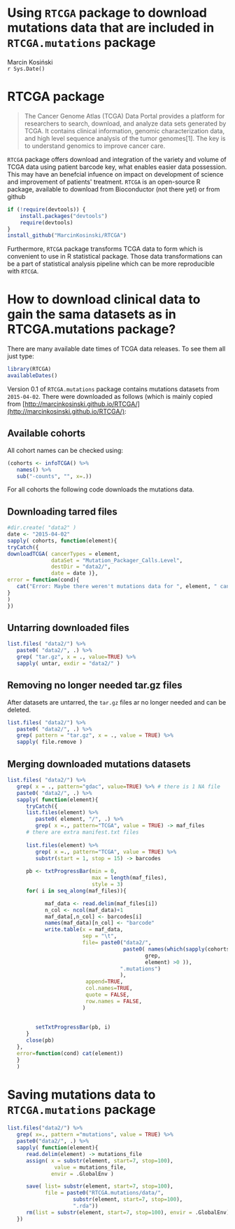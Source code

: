 # Using `RTCGA` package to download mutations data that are included in `RTCGA.mutations` package
Marcin Kosiński  
`r Sys.Date()`  



# RTCGA package

> The Cancer Genome Atlas (TCGA) Data Portal provides a platform for researchers to search, download, and analyze data sets generated by TCGA. It contains clinical information, genomic characterization data, and high level sequence analysis of the tumor genomes[1]. The key is to understand genomics to improve cancer care.

`RTCGA` package offers download and integration of the variety and volume of TCGA data using patient barcode key, what enables easier data possession. This may have an benefcial infuence on impact on development of science and improvement of patients' treatment. `RTCGA` is an open-source R package, available to download from Bioconductor (not there yet) or from github

```r
if (!require(devtools)) {
    install.packages("devtools")
    require(devtools)
}
install_github("MarcinKosinski/RTCGA")
```

Furthermore, `RTCGA` package transforms TCGA data to form which is convenient to use in R statistical package. Those data transformations can be a part of statistical analysis pipeline which can be more reproducible with `RTCGA`.

# How to download clinical data to gain the sama datasets as in RTCGA.mutations package?

There are many available date times of TCGA data releases. To see them all just type:

```r
library(RTCGA)
availableDates()
```

Version 0.1 of `RTCGA.mutations` package contains mutations datasets from `2015-04-02`.
There were downloaded as follows (which is mainly copied from [http://marcinkosinski.github.io/RTCGA/](http://marcinkosinski.github.io/RTCGA/):

## Available cohorts

All cohort names can be checked using:

```r
(cohorts <- infoTCGA() %>% 
   names() %>% 
   sub("-counts", "", x=.))
```

For all cohorts the following code downloads the mutations data.

## Downloading tarred files

```r
#dir.create( "data2" )
date <- "2015-04-02"
sapply( cohorts, function(element){
tryCatch({
downloadTCGA( cancerTypes = element, 
              dataSet = "Mutation_Packager_Calls.Level",
              destDir = "data2/", 
              date = date )},
error = function(cond){
   cat("Error: Maybe there weren't mutations data for ", element, " cancer.\n")
}
)
})
```

## Untarring downloaded files


```r
list.files( "data2/") %>% 
   paste0( "data2/", .) %>%
   grep( "tar.gz", x = ., value=TRUE) %>%
   sapply( untar, exdir = "data2/" )
```
## Removing no longer needed tar.gz files
After datasets are untarred, the `tar.gz` files ar no longer needed and can be deleted.


```r
list.files( "data2/") %>% 
   paste0( "data2/", .) %>%
   grep( pattern = "tar.gz", x = ., value = TRUE) %>%
   sapply( file.remove )
```


## Merging downloaded mutations datasets


```r
list.files( "data2/") %>% 
   grep( x = ., pattern="gdac", value=TRUE) %>% # there is 1 NA file
   paste0( "data2/", .) %>%
   sapply( function(element){
      tryCatch({
      list.files(element) %>%
         paste0( element, "/", .) %>%
         grep( x =., pattern="TCGA", value = TRUE) -> maf_files 
      # there are extra manifest.txt files
      
      list.files(element) %>%
         grep( x =., pattern="TCGA", value = TRUE) %>%
         substr(start = 1, stop = 15) -> barcodes
      
      pb <- txtProgressBar(min = 0,
                           max = length(maf_files),
                           style = 3)
      for( i in seq_along(maf_files)){

            maf_data <- read.delim(maf_files[i])
            n_col <- ncol(maf_data)+1
            maf_data[,n_col] <- barcodes[i]
            names(maf_data)[n_col] <- "barcode"
            write.table(x = maf_data,
                        sep = "\t",
                        file= paste0("data2/", 
                                     paste0( names(which(sapply(cohorts,
                                            grep,
                                            element) >0 )),
                                    ".mutations")
                                    ),
                         append=TRUE,
                         col.names=TRUE,
                         quote = FALSE,
                         row.names = FALSE,
                        )
         
         
         setTxtProgressBar(pb, i)
      }
      close(pb)
   },
   error=function(cond) cat(element))   
   }
   )
```


# Saving mutations data to `RTCGA.mutations` package



```r
list.files("data2/") %>%
   grep( x=., pattern ="mutations", value = TRUE) %>%
   paste0("data2/", .) %>%
   sapply( function(element){
      read.delim(element) -> mutations_file
      assign( x = substr(element, start=7, stop=100),
               value = mutations_file,
              envir = .GlobalEnv )

      save( list= substr(element, start=7, stop=100),
            file = paste0("RTCGA.mutations/data/",
                     substr(element, start=7, stop=100),
                     ".rda"))
      rm(list = substr(element, start=7, stop=100), envir = .GlobalEnv)
   })
```

